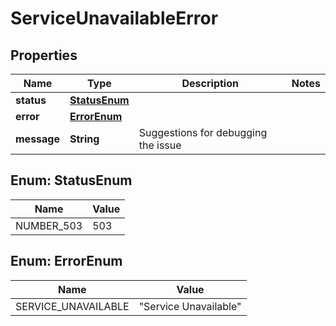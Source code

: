 

# ServiceUnavailableError


## Properties

| Name | Type | Description | Notes |
|------------ | ------------- | ------------- | -------------|
|**status** | [**StatusEnum**](#StatusEnum) |  |  |
|**error** | [**ErrorEnum**](#ErrorEnum) |  |  |
|**message** | **String** | Suggestions for debugging the issue |  |



## Enum: StatusEnum

| Name | Value |
|---- | -----|
| NUMBER_503 | 503 |



## Enum: ErrorEnum

| Name | Value |
|---- | -----|
| SERVICE_UNAVAILABLE | &quot;Service Unavailable&quot; |



